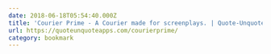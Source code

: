 ```yaml
---
date: 2018-06-18T05:54:40.000Z
title: 'Courier Prime - A Courier made for screenplays. | Quote-Unquote Apps'
url: https://quoteunquoteapps.com/courierprime/
category: bookmark
---
```

